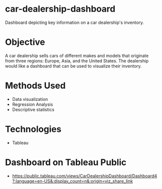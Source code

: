 # car-dealership-dashboard 
Dashboard depicting key information on a car dealership's inventory. 

# Objective  
A car dealership sells cars of different makes and models that originate from three regions: Europe, Asia, and the United States. The dealership would like a dashboard that can be used to visualize their inventory.

# Methods Used
* Data visualization 
* Regression Analysis
* Descriptive statistics

# Technologies 
* Tableau

# Dashboard on Tableau Public
* https://public.tableau.com/views/CarDealershipDashboard/Dashboard4?:language=en-US&:display_count=n&:origin=viz_share_link
